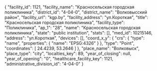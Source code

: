 {
    "facility_id": 1121,
    "facility_name": "Красносельская городская поликлиника",
    "district_id": "4-04-0",
    "district_name": "Волковысский район",
    "facility_url": "kgp.by",
    "facility_address": "ул.Короткая",
    "title": "Красносельская городская поликлиника",
    "facility_type": "Поликлиника",
    "ap_1": "28",
    "name": "Красносельская городская поликлиника",
    "state": "public institution",
    "stats": [],
    "med_id": 10215146,
    "address": "ул.Короткая",
    "devices": [],
    "coord_x_y": {
        "crs": {
            "type": "name",
            "properties": {
                "name": "EPSG:4326"
            }
        },
        "type": "Point",
        "coordinates": [
            24.4239,
            53.2646
        ]
    },
    "place_name": "Волковыск",
    "place_type": "city",
    "localties_key": 89,
    "year_of_closing": null,
    "year_of_opening": "0",
    "healthcare_facility_key": 1121,
    "administrative_division_id": "4-04-0"
}